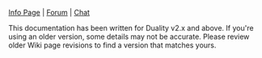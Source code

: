 [Info Page](http://duality.adamslair.net/) | [Forum](http://forum.adamslair.net/) | [Chat](http://chat.adamslair.net/)

This documentation has been written for Duality v2.x and above. If you're using an older version, some details may not be accurate. Please review older Wiki page revisions to find a version that matches yours.